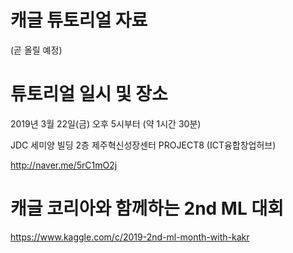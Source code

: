 # 캐글 튜토리얼 자료
(곧 올릴 예정)

# 튜토리얼 일시 및 장소
2019년 3월 22일(금) 오후 5시부터 (약 1시간 30분)

JDC 세미양 빌딩 2층 제주혁신성장센터 PROJECT8 (ICT융합창업허브)

http://naver.me/5rC1mO2j

# 캐글 코리아와 함께하는 2nd ML 대회
https://www.kaggle.com/c/2019-2nd-ml-month-with-kakr

